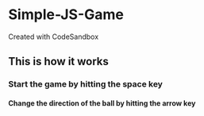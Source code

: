 # Simple-JS-Game
Created with CodeSandbox
## This is how it works
### Start the game by hitting the space key
#### Change the direction of the ball by hitting the arrow key
